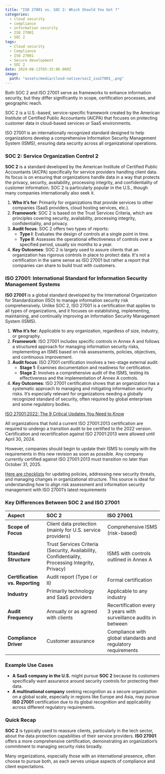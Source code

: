 ```yaml
---
title: "ISO 27001 vs. SOC 2: Which Should You Get ?"
categories:
  - cloud security
  - compliance
  - information security
  - ISO 27001
  - SOC 2
tags:
  - Cloud security
  - Compliance
  - ISO 27001
  - Secure development
  - SOC 2
date: 2024-08-13T05:35:06.000Z
image:
  path: "assets/media/cloud-native/soc2_iso27001_.png"
---
```


Both SOC 2 and ISO 27001 serve as frameworks to enhance information security,
but they differ significantly in scope, certification processes, and geographic
reach.

SOC 2 is a U.S.-based, service-specific framework created by the American
Institute of Certified Public Accountants (AICPA) that focuses on protecting
customer data in cloud-based services or SaaS environments.

ISO 27001 is an internationally recognized standard designed to help
organizations develop a comprehensive Information Security Management System
(ISMS), ensuring data security across all organizational operations.

### SOC 2: Service Organization Control 2

**SOC 2** is a standard developed by the American Institute of Certified Public Accountants (AICPA) specifically for service providers handling client data. Its focus is on ensuring that organizations handle data in a way that protects the privacy, security, availability, processing integrity, and confidentiality of customer information. SOC 2 is particularly popular in the U.S., though many companies internationally also seek it.

1. **Who it’s for**: Primarily for organizations that provide services to other companies (SaaS providers, cloud hosting services, etc.).
2. **Framework**: SOC 2 is based on the Trust Services Criteria, which are principles covering security, availability, processing integrity, confidentiality, and privacy.
3. **Audit focus**: SOC 2 offers two types of reports:
   - **Type I**: Evaluates the design of controls at a single point in time.
   - **Type II**: Assesses the operational effectiveness of controls over a specified period, usually six months to a year.
4. **Key Outcomes**: SOC 2 is largely used to assure clients that an organization has rigorous controls in place to protect data. It's not a certification in the same sense as ISO 27001 but rather a report that companies can share to build trust with customers.

### ISO 27001: International Standard for Information Security Management Systems

**ISO 27001** is a global standard developed by the International Organization for Standardization (ISO) to manage information security risk comprehensively. Unlike SOC 2, ISO 27001 is a certification that applies to all types of organizations, and it focuses on establishing, implementing, maintaining, and continually improving an Information Security Management System (ISMS).

1. **Who it’s for**: Applicable to any organization, regardless of size, industry, or geography.
2. **Framework**: ISO 27001 includes specific controls in Annex A and follows a structured approach for managing information security risks, implementing an ISMS based on risk assessments, policies, objectives, and continuous improvement.
3. **Audit focus**: ISO 27001 certification involves a two-stage external audit:
   - **Stage 1**: Examines documentation and readiness for certification.
   - **Stage 2**: Involves a comprehensive audit of the ISMS, testing its effectiveness and the implementation of Annex A controls.
4. **Key Outcomes**: ISO 27001 certification shows that an organization has a systematic approach to managing and mitigating information security risks. It’s especially relevant for organizations needing a globally recognized standard of security, often required by global enterprises and some regulatory bodies.

[ISO 27001:2022: The 9 Critical Updates You Need to Know](https://www.a-lign.com/articles/unveiling-iso-270012022-the-9-critical-updates-you-need-to-know)

All organizations that hold a current ISO 27001:2013 certification are required to undergo a transition audit to be certified to the 2022 version. Certification and recertification against ISO 27001:2013 were allowed until April 30, 2024\.

However, companies should begin to update their ISMS to comply with the requirements in this new revision as soon as possible. Any company currently certified against ISO 27001:2013 must transition no later than October 31, 2025\.

[Here are checklists](https://ismspolicygenerator.com/docs/iso-27001-2022-implementation-guide/) for updating policies, addressing new security threats, and managing changes in organizational structure. This source is ideal for understanding how to align risk assessment and information security management with ISO 27001’s latest requirements

### Key Differences Between SOC 2 and ISO 27001

| Aspect                          | SOC 2                                                                                            | ISO 27001                                                         |
| :------------------------------ | :----------------------------------------------------------------------------------------------- | :---------------------------------------------------------------- |
| **Scope of Focus**              | Client data protection (mainly for U.S. service providers)                                       | Comprehensive ISMS (risk-based)                                   |
| **Standard Structure**          | Trust Services Criteria (Security, Availability, Confidentiality, Processing Integrity, Privacy) | ISMS with controls outlined in Annex A                            |
| **Certification vs. Reporting** | Audit report (Type I or II)                                                                      | Formal certification                                              |
| **Industry**                    | Primarily technology and SaaS providers                                                          | Applicable to any industry                                        |
| **Audit Frequency**             | Annually or as agreed with clients                                                               | Recertification every 3 years with surveillance audits in between |
| **Compliance Driver**           | Customer assurance                                                                               | Compliance with global standards and regulatory requirements      |

### Example Use Cases

- **A SaaS company in the U.S.** might pursue **SOC 2** because its customers specifically want assurance around security controls for protecting their data.
- **A multinational company** seeking recognition as a secure organization on a global scale, especially in regions like Europe and Asia, may pursue **ISO 27001** certification due to its global recognition and applicability across different regulatory requirements.

### Quick Recap

**SOC 2** is typically used to reassure clients, particularly in the tech sector, about the data protection capabilities of their service providers. **ISO 27001** offers a more comprehensive certification, demonstrating an organization’s commitment to managing security risks broadly.

Many organizations, especially those with an international presence, often choose to pursue both, as each serves unique aspects of compliance and client expectations.

